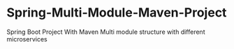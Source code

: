 # Spring-Multi-Module-Maven-Project
Spring Boot Project With Maven Multi module structure with different microservices
